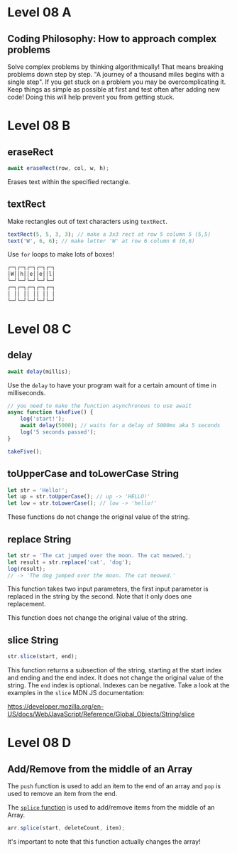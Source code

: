 # Level 08 A

## Coding Philosophy: How to approach complex problems

Solve complex problems by thinking algorithmically! That means breaking problems down step by step. "A journey of a thousand miles begins with a single step". If you get stuck on a problem you may be overcomplicating it. Keep things as simple as possible at first and test often after adding new code! Doing this will help prevent you from getting stuck.

# Level 08 B

## eraseRect

```js
await eraseRect(row, col, w, h);
```

Erases text within the specified rectangle.

## textRect

Make rectangles out of text characters using `textRect`.

```js
textRect(5, 5, 3, 3); // make a 3x3 rect at row 5 column 5 (5,5)
text('W', 6, 6); // make letter 'W' at row 6 column 6 (6,6)
```

Use `for` loops to make lots of boxes!

```txt
┌─┐┌─┐┌─┐┌─┐┌─┐
│W││h││e││e││l│
└─┘└─┘└─┘└─┘└─┘
┌─┐┌─┐┌─┐┌─┐┌─┐
│ ││ ││ ││ ││ │
└─┘└─┘└─┘└─┘└─┘
```

# Level 08 C

## delay

```js
await delay(millis);
```

Use the `delay` to have your program wait for a certain amount of time in milliseconds.

```js
// you need to make the function asynchronous to use await
async function takeFive() {
	log('start!');
	await delay(5000); // waits for a delay of 5000ms aka 5 seconds
	log('5 seconds passed');
}

takeFive();
```

## toUpperCase and toLowerCase String

```js
let str = 'Hello!';
let up = str.toUpperCase(); // up -> 'HELLO!'
let low = str.toLowerCase(); // low -> 'hello!'
```

These functions do not change the original value of the string.

## replace String

```js
let str = 'The cat jumped over the moon. The cat meowed.';
let result = str.replace('cat', 'dog');
log(result);
// -> 'The dog jumped over the moon. The cat meowed.'
```

This function takes two input parameters, the first input parameter is replaced in the string by the second. Note that it only does one replacement.

This function does not change the original value of the string.

## slice String

```js
str.slice(start, end);
```

This function returns a subsection of the string, starting at the start index and ending and the end index. It does not change the original value of the string. The `end` index is optional. Indexes can be negative. Take a look at the examples in the `slice` MDN JS documentation:

https://developer.mozilla.org/en-US/docs/Web/JavaScript/Reference/Global_Objects/String/slice

# Level 08 D

## Add/Remove from the middle of an Array

The `push` function is used to add an item to the end of an array and `pop` is used to remove an item from the end.

The [`splice` function](https://developer.mozilla.org/en-US/docs/Web/JavaScript/Reference/Global_Objects/Array/splice) is used to add/remove items from the middle of an Array.

```js
arr.splice(start, deleteCount, item);
```

It's important to note that this function actually changes the array!
